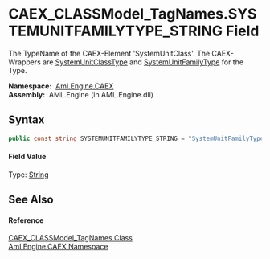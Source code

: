 CAEX_CLASSModel_TagNames.SYSTEMUNITFAMILYTYPE_STRING Field
==========================================================
The TypeName of the CAEX-Element 'SystemUnitClass'. The CAEX-Wrappers are [SystemUnitClassType][1] and [SystemUnitFamilyType][2] for the Type.

  **Namespace:**  [Aml.Engine.CAEX][3]  
  **Assembly:**  AML.Engine (in AML.Engine.dll)

Syntax
------

```csharp
public const string SYSTEMUNITFAMILYTYPE_STRING = "SystemUnitFamilyType"
```

#### Field Value
Type: [String][4]

See Also
--------

#### Reference
[CAEX_CLASSModel_TagNames Class][5]  
[Aml.Engine.CAEX Namespace][3]  

[1]: ../SystemUnitClassType/README.md
[2]: ../SystemUnitFamilyType/README.md
[3]: ../README.md
[4]: https://docs.microsoft.com/dotnet/api/system.string
[5]: README.md
[6]: https://www.automationml.org
[7]: ../../icons/logoShade.png